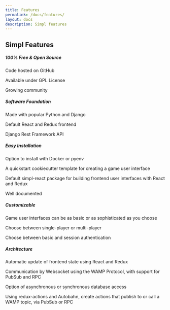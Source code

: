 ```yaml
---
title: Features
permalink: /docs/features/
layout: docs
description: Simpl features
---
```


## Simpl Features

  <div class="container about">
    <div class="row">
      <div class="col-sm-12">
      <section>
      <h5 class="u-title u-center u-spacerUp">100% Free & Open Source</h5>
        <div class="row">
          <div class="col-sm-4 u-center wow slideInUp" data-wow-offset="140">
            <p class="tech__points--para">
              Code hosted on GitHub
            </p>
          </div>
          <div class="col-sm-4 u-center wow slideInUp" data-wow-offset="140">
            <p class="tech__points--para">
              Available under GPL License
            </p>
          </div>
          <div class="col-sm-4 u-center wow slideInUp" data-wow-offset="140">
            <p class="tech__points--para">
              Growing community
            </p>
          </div>
        </div>
      <h5 class="u-title u-center u-spacerUp">Software Foundation</h5>
        <div class="row">
          <div class="col-sm-4 u-center wow slideInUp" data-wow-offset="140">
            <p class="tech__points--para">
              Made with popular Python and Django
            </p>
          </div>
          <div class="col-sm-4 u-center wow slideInUp" data-wow-offset="140">
            <p class="tech__points--para">
              Default React and Redux frontend
            </p>
          </div>
          <div class="col-sm-4 u-center wow slideInUp" data-wow-offset="140">
            <p class="tech__points--para">
              Django Rest Framework API
            </p>
          </div>
        </div>
      <h5 class="u-title u-center u-spacerUp">Easy Installation</h5>
        <div class="row">
          <div class="col-sm-3 u-center wow slideInUp" data-wow-offset="140">
            <p class="tech__points--para">
              Option to install with Docker or pyenv
            </p>
          </div>
          <div class="col-sm-3 u-center wow slideInUp" data-wow-offset="140">
            <p class="tech__points--para">
              A quickstart cookiecutter template for creating a game user interface
            </p>
          </div>
          <div class="col-sm-3 u-center wow slideInUp" data-wow-offset="140">
            <p class="tech__points--para">
              Default simpl-react package for building frontend user interfaces with React and Redux
            </p>
          </div>
          <div class="col-sm-3 u-center wow slideInUp" data-wow-offset="140">
            <p class="tech__points--para">
              Well documented
            </p>
          </div>
        </div>
      <h5 class="u-title u-center u-spacerUp">Customizable</h5>
        <div class="row">
          <div class="col-sm-4 u-center wow slideInUp" data-wow-offset="140">
            <p class="tech__points--para">
              Game user interfaces can be as basic or as sophisticated as you choose
            </p>
          </div>
          <div class="col-sm-4 u-center wow slideInUp" data-wow-offset="140">
            <p class="tech__points--para">
              Choose between single-player or multi-player
            </p>
          </div>
          <div class="col-sm-4 u-center wow slideInUp" data-wow-offset="140">
            <p class="tech__points--para">
              Choose between basic and session authentication
            </p>
          </div>
        </div>
      <h5 class="u-title u-center u-spacerUp">Architecture</h5>
        <div class="row">
          <div class="col-sm-3 u-center wow slideInUp" data-wow-offset="140">
            <p class="tech__points--para">
              Automatic update of frontend state using React and Redux
            </p>
          </div>
          <div class="col-sm-3 u-center wow slideInUp" data-wow-offset="140">
            <p class="tech__points--para">
              Communication by Websocket using the WAMP Protocol, with support for PubSub and RPC
            </p>
          </div>
          <div class="col-sm-3 u-center wow slideInUp" data-wow-offset="140">
            <p class="tech__points--para">
              Option of asynchronous or synchronous database access
            </p>
          </div>
          <div class="col-sm-3 u-center wow slideInUp" data-wow-offset="140">
            <p class="tech__points--para">
              Using redux-actions and Autobahn, create actions that publish to or call a WAMP topic, via PubSub or RPC
            </p>
          </div>
        </div>
      </section>
      </div>
    </div>
  </div>
  